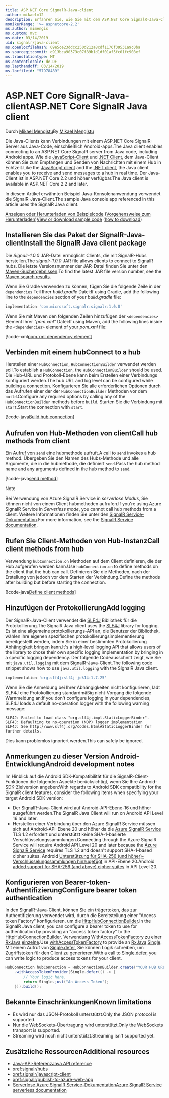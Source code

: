 ```yaml
---
title: ASP.NET Core SignalR-Java-client
author: mikaelm12
description: Erfahren Sie, wie Sie mit dem ASP.NET Core SignalR-Java-Client.
monikerRange: '>= aspnetcore-2.2'
ms.author: mimengis
ms.custom: mvc
ms.date: 03/14/2019
uid: signalr/java-client
ms.openlocfilehash: 09e5ce23ddcc250d212a8cdf1176f39531a9c0ba
ms.sourcegitcommit: d913bca90373c07f89b1d1df01af5fc01fc908ef
ms.translationtype: MT
ms.contentlocale: de-DE
ms.lasthandoff: 03/14/2019
ms.locfileid: "57978489"
---
```

# <a name="aspnet-core-signalr-java-client"></a><span data-ttu-id="69b35-103">ASP.NET Core SignalR-Java-client</span><span class="sxs-lookup"><span data-stu-id="69b35-103">ASP.NET Core SignalR Java client</span></span>

<span data-ttu-id="69b35-104">Durch [Mikael Mengistu](https://twitter.com/MikaelM_12)</span><span class="sxs-lookup"><span data-stu-id="69b35-104">By [Mikael Mengistu](https://twitter.com/MikaelM_12)</span></span>

<span data-ttu-id="69b35-105">Die Java-Clients kann Verbindungen mit einem ASP.NET Core SignalR-Server aus Java-Code, einschließlich Android-apps.</span><span class="sxs-lookup"><span data-stu-id="69b35-105">The Java client enables connecting to an ASP.NET Core SignalR server from Java code, including Android apps.</span></span> <span data-ttu-id="69b35-106">Wie die [JavaScript-Client](xref:signalr/javascript-client) und [.NET Client](xref:signalr/dotnet-client), dem Java-Client können Sie zum Empfangen und Senden von Nachrichten mit einem Hub in Echtzeit.</span><span class="sxs-lookup"><span data-stu-id="69b35-106">Like the [JavaScript client](xref:signalr/javascript-client) and the [.NET client](xref:signalr/dotnet-client), the Java client enables you to receive and send messages to a hub in real time.</span></span> <span data-ttu-id="69b35-107">Der Java-Client ist in ASP.NET Core 2.2 und höher verfügbar.</span><span class="sxs-lookup"><span data-stu-id="69b35-107">The Java client is available in ASP.NET Core 2.2 and later.</span></span>

<span data-ttu-id="69b35-108">In diesem Artikel erwähnten Beispiel Java-Konsolenanwendung verwendet die SignalR-Java-Client.</span><span class="sxs-lookup"><span data-stu-id="69b35-108">The sample Java console app referenced in this article uses the SignalR Java client.</span></span>

<span data-ttu-id="69b35-109">[Anzeigen oder Herunterladen von Beispielcode](https://github.com/aspnet/Docs/tree/master/aspnetcore/signalr/java-client/sample) ([Vorgehensweise zum Herunterladen](xref:index#how-to-download-a-sample))</span><span class="sxs-lookup"><span data-stu-id="69b35-109">[View or download sample code](https://github.com/aspnet/Docs/tree/master/aspnetcore/signalr/java-client/sample) ([how to download](xref:index#how-to-download-a-sample))</span></span>

## <a name="install-the-signalr-java-client-package"></a><span data-ttu-id="69b35-110">Installieren Sie das Paket der SignalR-Java-client</span><span class="sxs-lookup"><span data-stu-id="69b35-110">Install the SignalR Java client package</span></span>

<span data-ttu-id="69b35-111">Die *Signalr-1.0.0* JAR-Datei ermöglicht Clients, die mit SignalR-Hubs herstellen.</span><span class="sxs-lookup"><span data-stu-id="69b35-111">The *signalr-1.0.0* JAR file allows clients to connect to SignalR hubs.</span></span> <span data-ttu-id="69b35-112">Die letzte Versionsnummer der JAR-Datei finden Sie unter den [Maven-Suchergebnissen](https://search.maven.org/search?q=g:com.microsoft.signalr%20AND%20a:signalr).</span><span class="sxs-lookup"><span data-stu-id="69b35-112">To find the latest JAR file version number, see the [Maven search results](https://search.maven.org/search?q=g:com.microsoft.signalr%20AND%20a:signalr).</span></span>

<span data-ttu-id="69b35-113">Wenn Sie Gradle verwenden zu können, fügen Sie die folgende Zeile in der `dependencies` Teil Ihrer *build.gradle* Datei:</span><span class="sxs-lookup"><span data-stu-id="69b35-113">If using Gradle, add the following line to the `dependencies` section of your *build.gradle* file:</span></span>

```gradle
implementation 'com.microsoft.signalr:signalr:1.0.0'
```

<span data-ttu-id="69b35-114">Wenn Sie mit Maven den folgenden Zeilen hinzufügen der `<dependencies>` Element Ihrer *"pom.xml"* Datei:</span><span class="sxs-lookup"><span data-stu-id="69b35-114">If using Maven, add the following lines inside the `<dependencies>` element of your *pom.xml* file:</span></span>

[!code-xml[pom.xml dependency element](java-client/sample/pom.xml?name=snippet_dependencyElement)]

## <a name="connect-to-a-hub"></a><span data-ttu-id="69b35-115">Verbinden mit einem hub</span><span class="sxs-lookup"><span data-stu-id="69b35-115">Connect to a hub</span></span>

<span data-ttu-id="69b35-116">Herstellen einer `HubConnection`, `HubConnectionBuilder` verwendet werden soll.</span><span class="sxs-lookup"><span data-stu-id="69b35-116">To establish a `HubConnection`, the `HubConnectionBuilder` should be used.</span></span> <span data-ttu-id="69b35-117">Die Hub-URL und Protokoll-Ebene kann beim Erstellen einer Verbindungs konfiguriert werden.</span><span class="sxs-lookup"><span data-stu-id="69b35-117">The hub URL and log level can be configured while building a connection.</span></span> <span data-ttu-id="69b35-118">Konfigurieren Sie alle erforderlichen Optionen durch das Aufrufen einer der der `HubConnectionBuilder` Methoden vor dem `build`.</span><span class="sxs-lookup"><span data-stu-id="69b35-118">Configure any required options by calling any of the `HubConnectionBuilder` methods before `build`.</span></span> <span data-ttu-id="69b35-119">Starten Sie die Verbindung mit `start`.</span><span class="sxs-lookup"><span data-stu-id="69b35-119">Start the connection with `start`.</span></span>

[!code-java[Build hub connection](java-client/sample/src/main/java/Chat.java?range=16-17)]

## <a name="call-hub-methods-from-client"></a><span data-ttu-id="69b35-120">Aufrufen von Hub-Methoden von client</span><span class="sxs-lookup"><span data-stu-id="69b35-120">Call hub methods from client</span></span>

<span data-ttu-id="69b35-121">Ein Aufruf von `send` eine hubmethode aufruft.</span><span class="sxs-lookup"><span data-stu-id="69b35-121">A call to `send` invokes a hub method.</span></span> <span data-ttu-id="69b35-122">Übergeben Sie den Namen des Hubs-Methode und alle Argumente, die in die hubmethode, die definiert `send`.</span><span class="sxs-lookup"><span data-stu-id="69b35-122">Pass the hub method name and any arguments defined in the hub method to `send`.</span></span>

[!code-java[send method](java-client/sample/src/main/java/Chat.java?range=28)]

> [!NOTE]
> <span data-ttu-id="69b35-123">Bei Verwendung von Azure SignalR Service in *serverlose Modus*, Sie können nicht von einem Client hubmethoden aufrufen.</span><span class="sxs-lookup"><span data-stu-id="69b35-123">If you're using Azure SignalR Service in *Serverless mode*, you cannot call hub methods from a client.</span></span> <span data-ttu-id="69b35-124">Weitere Informationen finden Sie unter den [SignalR Service-Dokumentation](/azure/azure-signalr/signalr-concept-serverless-development-config).</span><span class="sxs-lookup"><span data-stu-id="69b35-124">For more information, see the [SignalR Service documentation](/azure/azure-signalr/signalr-concept-serverless-development-config).</span></span>

## <a name="call-client-methods-from-hub"></a><span data-ttu-id="69b35-125">Rufen Sie Client-Methoden von Hub-Instanz</span><span class="sxs-lookup"><span data-stu-id="69b35-125">Call client methods from hub</span></span>

<span data-ttu-id="69b35-126">Verwendung `hubConnection.on` Methoden auf dem Client definieren, die der Hub aufgerufen werden kann.</span><span class="sxs-lookup"><span data-stu-id="69b35-126">Use `hubConnection.on` to define methods on the client that the hub can call.</span></span> <span data-ttu-id="69b35-127">Definieren Sie die Methoden, nach der Erstellung von jedoch vor dem Starten der Verbindung.</span><span class="sxs-lookup"><span data-stu-id="69b35-127">Define the methods after building but before starting the connection.</span></span>

[!code-java[Define client methods](java-client/sample/src/main/java/Chat.java?range=19-21)]

## <a name="add-logging"></a><span data-ttu-id="69b35-128">Hinzufügen der Protokollierung</span><span class="sxs-lookup"><span data-stu-id="69b35-128">Add logging</span></span>

<span data-ttu-id="69b35-129">Der SignalR-Java-Client verwendet die [SLF4J](https://www.slf4j.org/) Bibliothek für die Protokollierung.</span><span class="sxs-lookup"><span data-stu-id="69b35-129">The SignalR Java client uses the [SLF4J](https://www.slf4j.org/) library for logging.</span></span> <span data-ttu-id="69b35-130">Es ist eine allgemeine protokollierungs-API an, die Benutzer der Bibliothek, wählen ihre eigenen spezifischen protokollierungsimplementierung bereitgestellt werden, indem Sie in einer bestimmten Protokollierung Abhängigkeit bringen kann.</span><span class="sxs-lookup"><span data-stu-id="69b35-130">It's a high-level logging API that allows users of the library to chose their own specific logging implementation by bringing in a specific logging dependency.</span></span> <span data-ttu-id="69b35-131">Der folgende Codeausschnitt zeigt, wie Sie mit `java.util.logging` mit dem SignalR-Java-Client.</span><span class="sxs-lookup"><span data-stu-id="69b35-131">The following code snippet shows how to use `java.util.logging` with the SignalR Java client.</span></span>

```gradle
implementation 'org.slf4j:slf4j-jdk14:1.7.25'
```

<span data-ttu-id="69b35-132">Wenn Sie die Anmeldung bei Ihrer Abhängigkeiten nicht konfigurieren, lädt SLF4J eine Protokollierung standardmäßig nicht-Vorgang die folgende Warnmeldung an:</span><span class="sxs-lookup"><span data-stu-id="69b35-132">If you don't configure logging in your dependencies, SLF4J loads a default no-operation logger with the following warning message:</span></span>

```
SLF4J: Failed to load class "org.slf4j.impl.StaticLoggerBinder".
SLF4J: Defaulting to no-operation (NOP) logger implementation
SLF4J: See http://www.slf4j.org/codes.html#StaticLoggerBinder for further details.
```

<span data-ttu-id="69b35-133">Dies kann problemlos ignoriert werden.</span><span class="sxs-lookup"><span data-stu-id="69b35-133">This can safely be ignored.</span></span>

## <a name="android-development-notes"></a><span data-ttu-id="69b35-134">Anmerkungen zu dieser Version Android-Entwicklung</span><span class="sxs-lookup"><span data-stu-id="69b35-134">Android development notes</span></span>

<span data-ttu-id="69b35-135">Im Hinblick auf die Android SDK-Kompatibilität für die SignalR-Client-Funktionen die folgenden Aspekte berücksichtigt, wenn Sie Ihre Android-SDK-Zielversion angeben:</span><span class="sxs-lookup"><span data-stu-id="69b35-135">With regards to Android SDK compatibility for the SignalR client features, consider the following items when specifying your target Android SDK version:</span></span>

* <span data-ttu-id="69b35-136">Der SignalR-Java-Client wird auf Android-API-Ebene-16 und höher ausgeführt werden.</span><span class="sxs-lookup"><span data-stu-id="69b35-136">The SignalR Java Client will run on Android API Level 16 and later.</span></span>
* <span data-ttu-id="69b35-137">Herstellen einer Verbindung über den Azure SignalR Service müssen sich auf Android-API-Ebene 20 und höher da die [Azure SignalR Service](/azure/azure-signalr/signalr-overview) TLS 1.2 erfordert und unterstützt keine SHA-1-basierte Verschlüsselungssammlungen.</span><span class="sxs-lookup"><span data-stu-id="69b35-137">Connecting through the Azure SignalR Service will require Android API Level 20 and later because the [Azure SignalR Service](/azure/azure-signalr/signalr-overview) requires TLS 1.2 and doesn't support SHA-1-based cipher suites.</span></span> <span data-ttu-id="69b35-138">Android [Unterstützung für SHA-256 (und höher)-Verschlüsselungssammlungen hinzugefügt](https://developer.android.com/reference/javax/net/ssl/SSLSocket) in API-Ebene 20.</span><span class="sxs-lookup"><span data-stu-id="69b35-138">Android [added support for SHA-256 (and above) cipher suites](https://developer.android.com/reference/javax/net/ssl/SSLSocket) in API Level 20.</span></span>

## <a name="configure-bearer-token-authentication"></a><span data-ttu-id="69b35-139">Konfigurieren von Bearer-token-Authentifizierung</span><span class="sxs-lookup"><span data-stu-id="69b35-139">Configure bearer token authentication</span></span>

<span data-ttu-id="69b35-140">In den SignalR-Java-Client, können Sie ein trägertoken, das zur Authentifizierung verwendet wird, durch die Bereitstellung einer "Access token Factory" konfigurieren, um die [HttpHubConnectionBuilder](/java/api/com.microsoft.signalr._http_hub_connection_builder?view=aspnet-signalr-java).</span><span class="sxs-lookup"><span data-stu-id="69b35-140">In the SignalR Java client, you can configure a bearer token to use for authentication by providing an "access token factory" to the [HttpHubConnectionBuilder](/java/api/com.microsoft.signalr._http_hub_connection_builder?view=aspnet-signalr-java).</span></span> <span data-ttu-id="69b35-141">Verwendung [WithAccessTokenFactory](/java/api/com.microsoft.signalr._http_hub_connection_builder.withaccesstokenprovider?view=aspnet-signalr-java#com_microsoft_signalr__http_hub_connection_builder_withAccessTokenProvider_Single_String__) zu einer [RxJava](https://github.com/ReactiveX/RxJava) [einzelne<String>](http://reactivex.io/documentation/single.html).</span><span class="sxs-lookup"><span data-stu-id="69b35-141">Use [withAccessTokenFactory](/java/api/com.microsoft.signalr._http_hub_connection_builder.withaccesstokenprovider?view=aspnet-signalr-java#com_microsoft_signalr__http_hub_connection_builder_withAccessTokenProvider_Single_String__) to provide an [RxJava](https://github.com/ReactiveX/RxJava) [Single<String>](http://reactivex.io/documentation/single.html).</span></span> <span data-ttu-id="69b35-142">Mit einem Aufruf von [Single.defer](http://reactivex.io/RxJava/javadoc/io/reactivex/Single.html#defer-java.util.concurrent.Callable-), Sie können Logik schreiben, um Zugriffstoken für den Client zu generieren.</span><span class="sxs-lookup"><span data-stu-id="69b35-142">With a call to [Single.defer](http://reactivex.io/RxJava/javadoc/io/reactivex/Single.html#defer-java.util.concurrent.Callable-), you can write logic to produce access tokens for your client.</span></span>

```java
HubConnection hubConnection = HubConnectionBuilder.create("YOUR HUB URL HERE")
    .withAccessTokenProvider(Single.defer(() -> {
        // Your logic here.
        return Single.just("An Access Token");
    })).build();
```

## <a name="known-limitations"></a><span data-ttu-id="69b35-143">Bekannte Einschränkungen</span><span class="sxs-lookup"><span data-stu-id="69b35-143">Known limitations</span></span>

* <span data-ttu-id="69b35-144">Es wird nur das JSON-Protokoll unterstützt.</span><span class="sxs-lookup"><span data-stu-id="69b35-144">Only the JSON protocol is supported.</span></span>
* <span data-ttu-id="69b35-145">Nur die WebSockets-Übertragung wird unterstützt.</span><span class="sxs-lookup"><span data-stu-id="69b35-145">Only the WebSockets transport is supported.</span></span>
* <span data-ttu-id="69b35-146">Streaming wird noch nicht unterstützt.</span><span class="sxs-lookup"><span data-stu-id="69b35-146">Streaming isn't supported yet.</span></span>

## <a name="additional-resources"></a><span data-ttu-id="69b35-147">Zusätzliche Ressourcen</span><span class="sxs-lookup"><span data-stu-id="69b35-147">Additional resources</span></span>

* [<span data-ttu-id="69b35-148">Java-API-Referenz</span><span class="sxs-lookup"><span data-stu-id="69b35-148">Java API reference</span></span>](/java/api/com.microsoft.signalr?view=aspnet-signalr-java)
* <xref:signalr/hubs>
* <xref:signalr/javascript-client>
* <xref:signalr/publish-to-azure-web-app>
* [<span data-ttu-id="69b35-149">Serverlose Azure SignalR Service-Dokumentation</span><span class="sxs-lookup"><span data-stu-id="69b35-149">Azure SignalR Service serverless documentation</span></span>](/azure/azure-signalr/signalr-concept-serverless-development-config)

